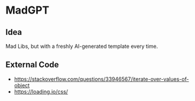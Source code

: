 # MadGPT
## Idea
Mad Libs, but with a freshly AI-generated template every time.
## External Code
- https://stackoverflow.com/questions/33946567/iterate-over-values-of-object
- https://loading.io/css/